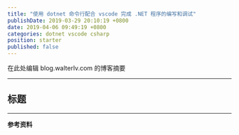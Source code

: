 ```yaml
---
title: "使用 dotnet 命令行配合 vscode 完成 .NET 程序的编写和调试"
publishDate: 2019-03-29 20:10:19 +0800
date: 2019-04-06 09:49:19 +0800
categories: dotnet vscode csharp
position: starter
published: false
---
```


在此处编辑 blog.walterlv.com 的博客摘要

---

<div id="toc"></div>

## 标题

---

**参考资料**